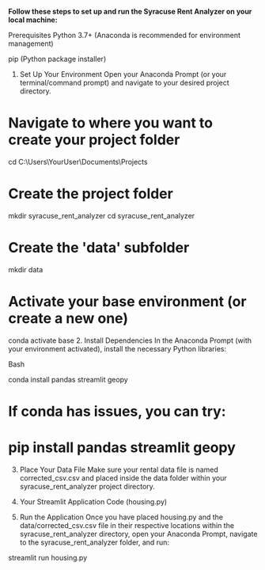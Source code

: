 **Follow these steps to set up and run the Syracuse Rent Analyzer on your local machine:**

Prerequisites
Python 3.7+ (Anaconda is recommended for environment management)

pip (Python package installer)

1. Set Up Your Environment
Open your Anaconda Prompt (or your terminal/command prompt) and navigate to your desired project directory.

# Navigate to where you want to create your project folder
cd C:\Users\YourUser\Documents\Projects 

# Create the project folder
mkdir syracuse_rent_analyzer
cd syracuse_rent_analyzer

# Create the 'data' subfolder
mkdir data

# Activate your base environment (or create a new one)
conda activate base 
2. Install Dependencies
In the Anaconda Prompt (with your environment activated), install the necessary Python libraries:

Bash

conda install pandas streamlit geopy
# If conda has issues, you can try:
# pip install pandas streamlit geopy

3. Place Your Data File
Make sure your rental data file is named corrected_csv.csv and placed inside the data folder within your syracuse_rent_analyzer project directory.

4. Your Streamlit Application Code (housing.py)

5. Run the Application
Once you have placed housing.py and the data/corrected_csv.csv file in their respective locations within the syracuse_rent_analyzer directory, open your Anaconda Prompt, navigate to the syracuse_rent_analyzer folder, and run:

streamlit run housing.py

